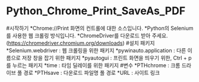 # Python_Chrome_Print_SaveAs_PDF
#시작하기 *Chrome://Print 화면의 컨트롤에 대한 소스입니다. *Python의 Selenium를 사용한 웹 크롤링 방식입니다. *ChromeDriver를 다운로드 받아 주세요. (https://chromedriver.chromium.org/downloads)   #설치 패키지 *Selenium.webdriver : 웹 크롤링을 위한 패키지 *pywinauto.application : 다른 이름으로 저장 창을 잡기 위한 패키지 *pyautogui : 프린트 화면을 띄우기 위한, Ctrl + p 를 누르는 패키지 *time : 타임 딜레이를 위한 패키지  #변수 *PTHchrome : 크롬 드라이브 풀 경로 *PTHsave : 다운로드 파일명 풀 경로 *URL : 사이트 링크
